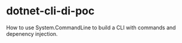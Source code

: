 # dotnet-cli-di-poc
How to use System.CommandLine to build a CLI with commands and depenency injection.
